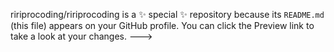 
ririprocoding/ririprocoding is a ✨ special ✨ repository because its `README.md` (this file) appears on your GitHub profile.
You can click the Preview link to take a look at your changes.
--->

